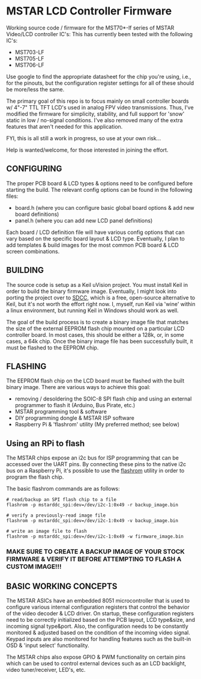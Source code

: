 # MSTAR LCD Controller Firmware

Working source code / firmware for the MST70*-lf series of MSTAR Video/LCD controller IC's:
This has currently been tested with the following IC's:
- MST703-LF
- MST705-LF
- MST706-LF

Use google to find the appropriate datasheet for the chip you're using, i.e., for the pinouts, but the configuration register settings for all of these should be more/less the same.

The primary goal of this repo is to focus mainly on small controller boards w/ 4"-7" TTL TFT LCD's used in analog FPV video transmissions. Thus, I've modified the firmware for simplicity, stability, and full support for 'snow' static in low / no-signal conditions. I've also removed many of the extra features that aren't needed for this application.

FYI, this is all still a work in progress, so use at your own risk...

Help is wanted/welcome, for those interested in joining the effort.


## CONFIGURING
The proper PCB board & LCD types & options need to be configured before starting the build. 
The relevant config options can be found in the following files:
- board.h (where you can configure basic global board options & add new board definitions)
- panel.h (where you can add new LCD panel definitions)

Each board / LCD definition file will have various config options that can vary based on the specific board layout & LCD type.
Eventually, I plan to add templates & build images for the most common PCB board & LCD screen combinations.

## BUILDING
The source code is setup as a Keil uVision project. You must install Keil in order to build the binary firmware image. Eventually, I might look into porting the project over to [SDCC](http://sdcc.sourceforge.net/), which is a free, open-source alternative to Keil, but it's not worth the effort right now. I, myself, run Keil via 'wine' within a linux environment, but running Keil in Windows should work as well.

The goal of the build process is to create a binary image file that matches the size of the external EEPROM flash chip mounted on a particular LCD controller board. In most cases, this should be either a 128k, or, in some cases, a 64k chip. Once the binary image file has been successfully built, it must be flashed to the EEPROM chip.

## FLASHING
The EEPROM flash chip on the LCD board must be flashed with the built binary image.
There are various ways to achieve this goal:
- removing / desoldering the SOIC-8 SPI flash chip and using an external programmer to flash it (Arduino, Bus Pirate, etc.)
- MSTAR programming tool & software 
- DIY programming dongle & MSTAR ISP software
- Raspberry Pi & 'flashrom' utility (My preferred method; see below)


## Using an RPi to flash 
The MSTAR chips expose an i2c bus for ISP programming that can be accessed over the UART pins. By connecting these pins to the native i2c bus on a Raspberry Pi, it's possible to use the [flashrom](https://flashrom.org/Flashrom) utility in order to program the flash chip.

The basic flashrom commands are as follows:
```
# read/backup an SPI flash chip to a file
flashrom -p mstarddc_spi:dev=/dev/i2c-1:0x49 -r backup_image.bin

# verify a previously-read image file
flashrom -p mstarddc_spi:dev=/dev/i2c-1:0x49 -v backup_image.bin

# write an image file to flash
flashrom -p mstarddc_spi:dev=/dev/i2c-1:0x49 -w firmware_image.bin 
```
### MAKE SURE TO CREATE A BACKUP IMAGE OF YOUR STOCK FIRMWARE & VERIFY IT BEFORE ATTEMPTING TO FLASH A CUSTOM IMAGE!!!

## BASIC WORKING CONCEPTS

The MSTAR ASICs have an embedded 8051 microcontroller that is used to configure various internal configuration registers that control the behavior of the video decoder & LCD driver. On startup, these configuration registers need to be correctly initialized based on the PCB layout, LCD type&size, and incoming signal type&port. Also, the configuration needs to be constantly monitored & adjusted based on the condition of the incoming video signal. Keypad inputs are also monitored for handling features such as the built-in OSD & 'input select' functionality.

The MSTAR chips also expose GPIO & PWM functionality on certain pins which can be used to control external devices such as an LCD backlight, video tuner/receiver, LED's, etc.

